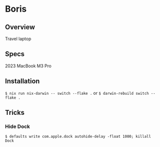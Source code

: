 # Boris

## Overview

Travel laptop

## Specs

2023 MacBook M3 Pro

## Installation

`$ nix run nix-darwin -- switch --flake .`
or
`$ darwin-rebuild switch --flake .`

## Tricks

### Hide Dock

`$ defaults write com.apple.dock autohide-delay -float 1000; killall Dock`
